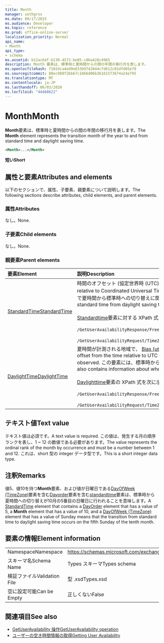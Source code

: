 ```yaml
---
title: Month
manager: sethgros
ms.date: 09/17/2015
ms.audience: Developer
ms.topic: reference
ms.prod: office-online-server
localization_priority: Normal
api_name:
- Month
api_type:
- schema
ms.assetid: b12ac64f-b230-4573-be05-c86a428c4965
description: Month 要素は、標準時と夏時間からの間の年間の移行月を表します。
ms.openlocfilehash: f102dca4ed9e833b9742844cfd612c81dfd05e70
ms.sourcegitcommit: 88ec988f2bb67c1866d06b361615f3674a24e795
ms.translationtype: MT
ms.contentlocale: ja-JP
ms.lasthandoff: 06/03/2020
ms.locfileid: "44468622"
---
```

# <a name="month"></a><span data-ttu-id="de8a0-103">Month</span><span class="sxs-lookup"><span data-stu-id="de8a0-103">Month</span></span>

<span data-ttu-id="de8a0-104">**Month**要素は、標準時と夏時間からの間の年間の移行月を表します。</span><span class="sxs-lookup"><span data-stu-id="de8a0-104">The **Month** element represents the transition month of the year to and from standard time and daylight saving time.</span></span> 
  
```xml
<Month>...</Month>
```

 <span data-ttu-id="de8a0-105">**短い**</span><span class="sxs-lookup"><span data-stu-id="de8a0-105">**Short**</span></span>
## <a name="attributes-and-elements"></a><span data-ttu-id="de8a0-106">属性と要素</span><span class="sxs-lookup"><span data-stu-id="de8a0-106">Attributes and elements</span></span>

<span data-ttu-id="de8a0-107">以下のセクションで、属性、子要素、親要素について説明します。</span><span class="sxs-lookup"><span data-stu-id="de8a0-107">The following sections describe attributes, child elements, and parent elements.</span></span>
  
### <a name="attributes"></a><span data-ttu-id="de8a0-108">属性</span><span class="sxs-lookup"><span data-stu-id="de8a0-108">Attributes</span></span>

<span data-ttu-id="de8a0-109">なし。</span><span class="sxs-lookup"><span data-stu-id="de8a0-109">None.</span></span>
  
### <a name="child-elements"></a><span data-ttu-id="de8a0-110">子要素</span><span class="sxs-lookup"><span data-stu-id="de8a0-110">Child elements</span></span>

<span data-ttu-id="de8a0-111">なし。</span><span class="sxs-lookup"><span data-stu-id="de8a0-111">None.</span></span>
  
### <a name="parent-elements"></a><span data-ttu-id="de8a0-112">親要素</span><span class="sxs-lookup"><span data-stu-id="de8a0-112">Parent elements</span></span>

|<span data-ttu-id="de8a0-113">**要素**</span><span class="sxs-lookup"><span data-stu-id="de8a0-113">**Element**</span></span>|<span data-ttu-id="de8a0-114">**説明**</span><span class="sxs-lookup"><span data-stu-id="de8a0-114">**Description**</span></span>|
|:-----|:-----|
|[<span data-ttu-id="de8a0-115">StandardTime</span><span class="sxs-lookup"><span data-stu-id="de8a0-115">StandardTime</span></span>](standardtime.md) <br/> | <span data-ttu-id="de8a0-116">時間のオフセット (協定世界時 (UTC) を基準として、 [Bias (utc)](bias-utc.md)要素で表される) を表します。</span><span class="sxs-lookup"><span data-stu-id="de8a0-116">Represents an offset from the time relative to Coordinated Universal Time (UTC) represented by the [Bias (UTC)](bias-utc.md) element.</span></span> <span data-ttu-id="de8a0-117">この要素には、夏時間が計測される地域で夏時間から標準時への切り替えに関する情報も含まれます。</span><span class="sxs-lookup"><span data-stu-id="de8a0-117">This element also contains information about the transition to standard time from daylight saving time in regions where daylight saving time is observed.</span></span> <br/> <br/>  <span data-ttu-id="de8a0-118">[Standardtime](standardtime.md)要素に対する XPath 式を次に示します。</span><span class="sxs-lookup"><span data-stu-id="de8a0-118">The following are the XPath expressions to the [StandardTime](standardtime.md) element:</span></span> <br/> <br/>  `/GetUserAvailabilityResponse/FreeBusyResponseArray/FreeBusyResponse/FreeBusyView/WorkingHours/TimeZone/StandardTime` <br/><br/>  `/GetUserAvailabilityRequest/TimeZone/StandardTime` <br/> |
|[<span data-ttu-id="de8a0-119">DaylightTime</span><span class="sxs-lookup"><span data-stu-id="de8a0-119">DaylightTime</span></span>](daylighttime.md) <br/> | <span data-ttu-id="de8a0-120">夏時間が計測される地域で、 [Bias (utc)](bias-utc.md)要素によって表される utc を基準とした時刻からのオフセットを表します。</span><span class="sxs-lookup"><span data-stu-id="de8a0-120">Represents an offset from the time relative to UTC represented by the [Bias (UTC)](bias-utc.md) element in regions where daylight saving time is observed.</span></span> <span data-ttu-id="de8a0-121">この要素には、標準時から夏時間への切り替えが行われるタイミングに関する情報も含まれています。</span><span class="sxs-lookup"><span data-stu-id="de8a0-121">This element also contains information about when the transition to daylight saving time from standard time occurs.</span></span>  <br/><br/>  <span data-ttu-id="de8a0-122">[Daylighttime](daylighttime.md)要素の XPath 式を次に示します。</span><span class="sxs-lookup"><span data-stu-id="de8a0-122">The following are the XPath expressions to the [DaylightTime](daylighttime.md) element:</span></span>  <br/> <br/> `/GetUserAvailabilityResponse/FreeBusyResponseArray/FreeBusyResponse/FreeBusyView/WorkingHours/TimeZone/DaylightTime` <br/><br/>  `/GetUserAvailabilityRequest/TimeZone/DaylightTime` <br/> |
   
## <a name="text-value"></a><span data-ttu-id="de8a0-123">テキスト値</span><span class="sxs-lookup"><span data-stu-id="de8a0-123">Text value</span></span>

<span data-ttu-id="de8a0-124">テキスト値は必須です。</span><span class="sxs-lookup"><span data-stu-id="de8a0-124">A text value is required.</span></span> <span data-ttu-id="de8a0-125">この値は、発生する月の順序ランクを表し、1 ~ 12 の数値である必要があります。</span><span class="sxs-lookup"><span data-stu-id="de8a0-125">The value represents the ordinal rank of the month by occurrence and must be a number between 1 and 12.</span></span> <span data-ttu-id="de8a0-126">これは、short 型の integer データ型です。</span><span class="sxs-lookup"><span data-stu-id="de8a0-126">This is a short integer data type.</span></span>
  
## <a name="remarks"></a><span data-ttu-id="de8a0-127">注釈</span><span class="sxs-lookup"><span data-stu-id="de8a0-127">Remarks</span></span>

<span data-ttu-id="de8a0-128">値5、値10を持つ**Month**要素、および値が日曜日である[DayOfWeek (TimeZone)](dayofweek-timezone.md)要素を含む[Dayorder](dayorder.md)要素を含む[standardtime](standardtime.md)要素は、標準時から夏時間への切り替えが10月の5番目の日曜日に行われることを意味します。</span><span class="sxs-lookup"><span data-stu-id="de8a0-128">A [StandardTime](standardtime.md) element that contains a [DayOrder](dayorder.md) element that has a value of 5, a **Month** element that has a value of 10, and a [DayOfWeek (TimeZone)](dayofweek-timezone.md) element that has a value of Sunday means that the transition from standard time to daylight saving time occurs on the fifth Sunday of the tenth month.</span></span> 
  
## <a name="element-information"></a><span data-ttu-id="de8a0-129">要素の情報</span><span class="sxs-lookup"><span data-stu-id="de8a0-129">Element information</span></span>

|||
|:-----|:-----|
|<span data-ttu-id="de8a0-130">Namespace</span><span class="sxs-lookup"><span data-stu-id="de8a0-130">Namespace</span></span>  <br/> |https://schemas.microsoft.com/exchange/services/2006/types  <br/> |
|<span data-ttu-id="de8a0-131">スキーマ名</span><span class="sxs-lookup"><span data-stu-id="de8a0-131">Schema Name</span></span>  <br/> |<span data-ttu-id="de8a0-132">Types スキーマ</span><span class="sxs-lookup"><span data-stu-id="de8a0-132">Types schema</span></span>  <br/> |
|<span data-ttu-id="de8a0-133">検証ファイル</span><span class="sxs-lookup"><span data-stu-id="de8a0-133">Validation File</span></span>  <br/> |<span data-ttu-id="de8a0-134">型 .xsd</span><span class="sxs-lookup"><span data-stu-id="de8a0-134">Types.xsd</span></span>  <br/> |
|<span data-ttu-id="de8a0-135">空に設定可能</span><span class="sxs-lookup"><span data-stu-id="de8a0-135">Can be Empty</span></span>  <br/> |<span data-ttu-id="de8a0-136">正しくない</span><span class="sxs-lookup"><span data-stu-id="de8a0-136">False</span></span>  <br/> |
   
## <a name="see-also"></a><span data-ttu-id="de8a0-137">関連項目</span><span class="sxs-lookup"><span data-stu-id="de8a0-137">See also</span></span>

- [<span data-ttu-id="de8a0-138">GetUserAvailability 操作</span><span class="sxs-lookup"><span data-stu-id="de8a0-138">GetUserAvailability operation</span></span>](getuseravailability-operation.md)
- [<span data-ttu-id="de8a0-139">ユーザーの空き時間情報の取得</span><span class="sxs-lookup"><span data-stu-id="de8a0-139">Getting User Availability</span></span>](https://msdn.microsoft.com/library/d4133fcb-9b0f-4e6b-aadf-a389da83516a%28Office.15%29.aspx)

